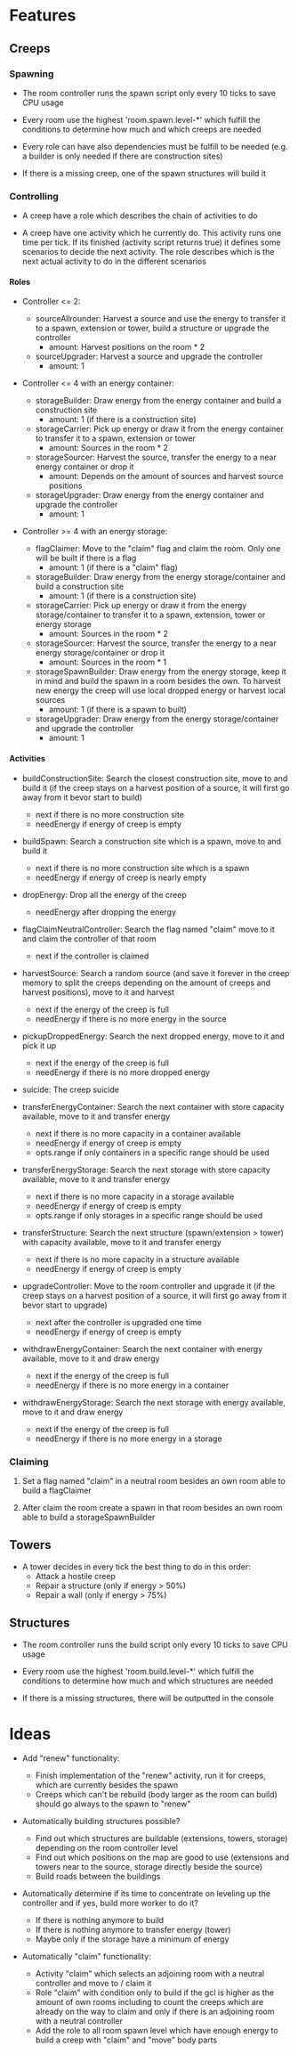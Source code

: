 # Features


## Creeps


### Spawning

- The room controller runs the spawn script only every 10 ticks to save
  CPU usage
  
- Every room use the highest 'room.spawn.level-*' which fulfill the
  conditions to determine how much and which creeps are needed
  
- Every role can have also dependencies must be fulfill to be needed 
  (e.g. a builder is only needed if there are construction sites)
  
- If there is a missing creep, one of the spawn structures will build it


### Controlling

- A creep have a role which describes the chain of activities to do

- A creep have one activity which he currently do. This activity runs
  one time per tick. If its finished (activity script returns true) it
  defines some scenarios to decide the next activity. The role describes 
  which is the next actual activity to do in the different scenarios
  
  
#### Roles

- Controller <= 2: 
    - sourceAllrounder: Harvest a source and use the energy to transfer
      it to a spawn, extension or tower, build a structure or upgrade
      the controller
      - amount: Harvest positions on the room * 2 
    - sourceUpgrader: Harvest a source and upgrade the controller
      - amount: 1
    
- Controller <= 4 with an energy container:
    - storageBuilder: Draw energy from the energy container and build a 
      construction site
      - amount: 1 (if there is a construction site)
    - storageCarrier: Pick up energy or draw it from the energy 
      container to transfer it to a spawn, extension or tower
      - amount: Sources in the room * 2 
    - storageSourcer: Harvest the source, transfer the energy to a near 
      energy container or drop it
      - amount: Depends on the amount of sources and harvest source 
      positions
    - storageUpgrader: Draw energy from the energy container and upgrade
      the controller
      - amount: 1
    
- Controller >= 4 with an energy storage:
    - flagClaimer: Move to the "claim" flag and claim the room. Only one 
      will be built if there is a flag 
      - amount: 1 (if there is a "claim" flag)
    - storageBuilder: Draw energy from the energy storage/container and 
      build a construction site
      - amount: 1 (if there is a construction site)
    - storageCarrier: Pick up energy or draw it from the energy 
      storage/container to transfer it to a spawn, extension, tower or 
      energy storage
      - amount: Sources in the room * 2 
    - storageSourcer: Harvest the source, transfer the energy to a near 
      energy storage/container or drop it
      - amount: Sources in the room * 1 
    - storageSpawnBuilder: Draw energy from the energy storage, keep it
      in mind and build the spawn in a room besides the own. To harvest
      new energy the creep will use local dropped energy or harvest 
      local sources
      - amount: 1 (if there is a spawn to built)
    - storageUpgrader: Draw energy from the energy storage/container and 
      upgrade the controller
      - amount: 1
  
  
#### Activities

- buildConstructionSite: Search the closest construction site, move to 
  and build it (if the creep stays on a harvest position of a source, it
  will first go away from it bevor start to build)
  - next if there is no more construction site
  - needEnergy if energy of creep is empty
  
- buildSpawn: Search a construction site which is a spawn, move to and 
  build it
  - next if there is no more construction site which is a spawn
  - needEnergy if energy of creep is nearly empty
  
- dropEnergy: Drop all the energy of the creep
  - needEnergy after dropping the energy
  
- flagClaimNeutralController: Search the flag named "claim" move to it
  and claim the controller of that room
  - next if the controller is claimed
  
- harvestSource: Search a random source (and save it forever in the 
  creep memory to split the creeps depending on the amount of creeps and 
  harvest positions), move to it and harvest 
  - next if the energy of the creep is full
  - needEnergy if there is no more energy in the source
  
- pickupDroppedEnergy: Search the next dropped energy, move to it and 
  pick it up
  - next if the energy of the creep is full
  - needEnergy if there is no more dropped energy
  
- suicide: The creep suicide
  
- transferEnergyContainer: Search the next container with store capacity 
  available, move to it and transfer energy
  - next if there is no more capacity in a container available
  - needEnergy if energy of creep is empty
  - opts.range if only containers in a specific range should be used 
  
- transferEnergyStorage: Search the next storage with store capacity 
  available, move to it and transfer energy
  - next if there is no more capacity in a storage available
  - needEnergy if energy of creep is empty
  - opts.range if only storages in a specific range should be used 
  
- transferStructure: Search the next structure (spawn/extension > tower) 
  with capacity available, move to it and transfer energy 
  - next if there is no more capacity in a structure available
  - needEnergy if energy of creep is empty
  
- upgradeController: Move to the room controller and upgrade it (if the 
  creep stays on a harvest position of a source, it will first go away 
  from it bevor start to upgrade)
  - next after the controller is upgraded one time
  - needEnergy if energy of creep is empty
  
- withdrawEnergyContainer: Search the next container with energy 
  available, move to it and draw energy
  - next if the energy of the creep is full
  - needEnergy if there is no more energy in a container
  
- withdrawEnergyStorage: Search the next storage with energy available,
  move to it and draw energy
  - next if the energy of the creep is full
  - needEnergy if there is no more energy in a storage
  
  
### Claiming

1. Set a flag named "claim" in a neutral room besides an own room able
   to build a flagClaimer
   
2. After claim the room create a spawn in that room besides an own room 
   able to build a storageSpawnBuilder
  
## Towers

- A tower decides in every tick the best thing to do in this order:
  - Attack a hostile creep
  - Repair a structure (only if energy > 50%)
  - Repair a wall (only if energy > 75%)
  
## Structures

- The room controller runs the build script only every 10 ticks to save
  CPU usage
  
- Every room use the highest 'room.build.level-*' which fulfill the
  conditions to determine how much and which structures are needed
  
- If there is a missing structures, there will be outputted in the 
  console

  
# Ideas

- Add "renew" functionality:
  - Finish implementation of the "renew" activity, run it for creeps, 
    which are currently besides the spawn
  - Creeps which can't be rebuild (body larger as the room can build)
    should go always to the spawn to "renew" 

- Automatically building structures possible?
  - Find out which structures are buildable (extensions, towers, 
    storage) depending on the room controller level
  - Find out which positions on the map are good to use (extensions and
    towers near to the source, storage directly beside the source)
  - Build roads between the buildings

- Automatically determine if its time to concentrate on leveling up the 
  controller and if yes, build more worker to do it?
  - If there is nothing anymore to build
  - If there is nothing anymore to transfer energy (tower)
  - Maybe only if the storage have a minimum of energy
  
- Automatically "claim" functionality:
  - Activity "claim" which selects an adjoining room with a neutral
    controller and move to / claim it
  - Role "claim" with condition only to build if the gcl is higher as
    the amount of own rooms including to count the creeps which are
    already on the way to claim and only if there is an adjoining room
    with a neutral controller
  - Add the role to all room spawn level which have enough energy to
    build a creep with "claim" and "move" body parts

